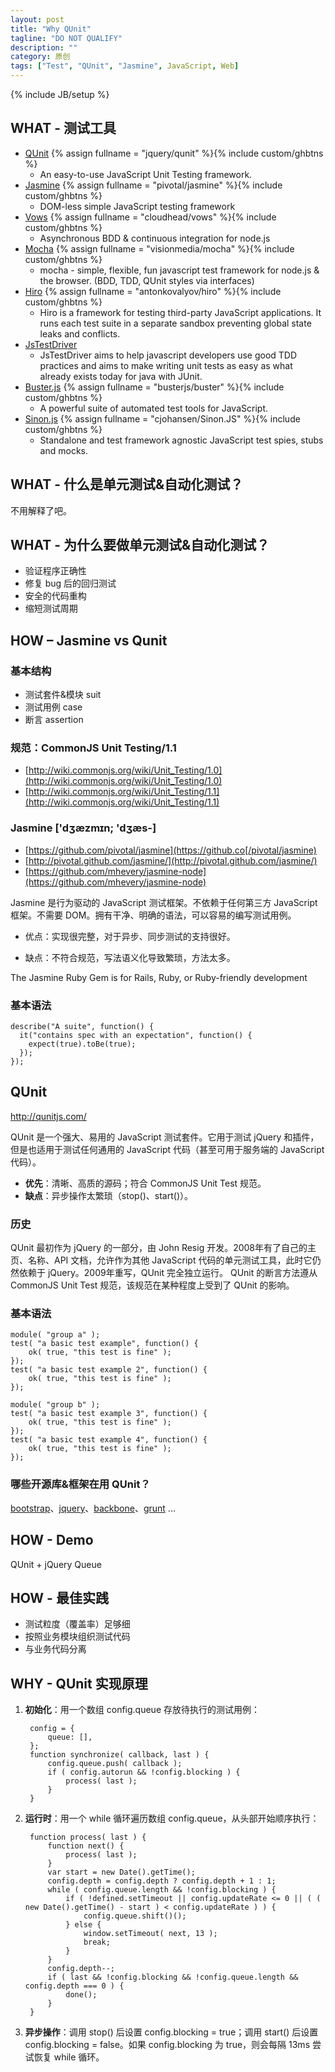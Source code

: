 ```yaml
---
layout: post
title: "Why QUnit"
tagline: "DO NOT QUALIFY"
description: ""
category: 原创
tags: ["Test", "QUnit", "Jasmine", JavaScript, Web]
---
```

{% include JB/setup %}

## WHAT - 测试工具
* [QUnit] {% assign fullname = "jquery/qunit" %}{% include custom/ghbtns %}
  * An easy-to-use JavaScript Unit Testing framework.
* [Jasmine] {% assign fullname = "pivotal/jasmine" %}{% include custom/ghbtns %}
  * DOM-less simple JavaScript testing framework
* [Vows] {% assign fullname = "cloudhead/vows" %}{% include custom/ghbtns %}
  * Asynchronous BDD & continuous integration for node.js
* [Mocha] {% assign fullname = "visionmedia/mocha" %}{% include custom/ghbtns %}
  * mocha - simple, flexible, fun javascript test framework for node.js & the browser. (BDD, TDD, QUnit styles via interfaces)
* [Hiro] {% assign fullname = "antonkovalyov/hiro" %}{% include custom/ghbtns %}
  * Hiro is a framework for testing third-party JavaScript applications. It runs each test suite in a separate sandbox preventing global state leaks and conflicts.
* [JsTestDriver]
  * JsTestDriver aims to help javascript developers use good TDD practices and aims to make writing unit tests as easy as what already exists today for java with JUnit.
* [Buster.js] {% assign fullname = "busterjs/buster" %}{% include custom/ghbtns %}
  * A powerful suite of automated test tools for JavaScript. 
* [Sinon.js] {% assign fullname = "cjohansen/Sinon.JS" %}{% include custom/ghbtns %}
  * Standalone and test framework agnostic JavaScript test spies, stubs and mocks.

[QUnit]: http://github.com/jquery/qunit
[Jasmine]: https://github.com/pivotal/jasmine
[Vows]: https://github.com/cloudhead/vows
[Mocha]: https://github.com/visionmedia/mocha
[Hiro]: http://hirojs.com/
[JsTestDriver]: https://code.google.com/p/js-test-driver/
[Buster.js]: http://busterjs.org/
[Sinon.js]: http://sinonjs.org/


## WHAT - 什么是单元测试&自动化测试？

不用解释了吧。


## WHAT - 为什么要做单元测试&自动化测试？ 

* 验证程序正确性
* 修复 bug 后的回归测试
* 安全的代码重构
* 缩短测试周期


## HOW – Jasmine vs Qunit

### 基本结构

* 测试套件&模块 suit
* 测试用例 case
* 断言 assertion

### 规范：CommonJS Unit Testing/1.1

* [http://wiki.commonjs.org/wiki/Unit_Testing/1.0](http://wiki.commonjs.org/wiki/Unit_Testing/1.0)
* [http://wiki.commonjs.org/wiki/Unit_Testing/1.1](http://wiki.commonjs.org/wiki/Unit_Testing/1.1)

### Jasmine \['dʒæzmɪn; 'dʒæs-\]

* [https://github.com/pivotal/jasmine](https://github.co[/pivotal/jasmine)
* [http://pivotal.github.com/jasmine/](http://pivotal.github.com/jasmine/)
* [https://github.com/mhevery/jasmine-node](https://github.com/mhevery/jasmine-node)

Jasmine 是行为驱动的 JavaScript 测试框架。不依赖于任何第三方 JavaScript 框架。不需要 DOM。拥有干净、明确的语法，可以容易的编写测试用例。

* 优点：实现很完整，对于异步、同步测试的支持很好。

* 缺点：不符合规范，写法语义化导致繁琐，方法太多。

The Jasmine Ruby Gem is for Rails, Ruby, or Ruby-friendly development

### 基本语法

    describe("A suite", function() {
      it("contains spec with an expectation", function() {
        expect(true).toBe(true);
      });
    });


## QUnit

<http://qunitjs.com/>

QUnit 是一个强大、易用的 JavaScript 测试套件。它用于测试 jQuery 和插件，但是也适用于测试任何通用的 JavaScript 代码（甚至可用于服务端的 JavaScript 代码）。

* **优先**：清晰、高质的源码；符合 CommonJS Unit Test 规范。
* **缺点**：异步操作太繁琐（stop()、start()）。

### 历史

QUnit 最初作为 jQuery 的一部分，由 John Resig 开发。2008年有了自己的主页、名称、API 文档，允许作为其他 JavaScript 代码的单元测试工具，此时它仍然依赖于 jQuery。2009年重写，QUnit 完全独立运行。
QUnit 的断言方法遵从 CommonJS Unit Test 规范，该规范在某种程度上受到了 QUnit 的影响。

### 基本语法

    module( "group a" );
    test( "a basic test example", function() {
        ok( true, "this test is fine" );
    });
    test( "a basic test example 2", function() {
        ok( true, "this test is fine" );
    });
     
    module( "group b" );
    test( "a basic test example 3", function() {
        ok( true, "this test is fine" );
    });
    test( "a basic test example 4", function() {
        ok( true, "this test is fine" );
    });

### 哪些开源库&框架在用 QUnit？

[bootstrap](https://github.com/twitter/bootstrap)、[jquery](https://github.com/jquery/jquery)、[backbone](https://github.com/documentcloud/backbone)、[grunt](https://github.com/gruntjs/grunt) ...

## HOW - Demo

QUnit + jQuery Queue

## HOW - 最佳实践

* 测试粒度（覆盖率）足够细
* 按照业务模块组织测试代码
* 与业务代码分离

## WHY - QUnit 实现原理

1. **初始化**：用一个数组 config.queue 存放待执行的测试用例：

        config = {
            queue: [],
        };
        function synchronize( callback, last ) {
            config.queue.push( callback );
            if ( config.autorun && !config.blocking ) {
                process( last );
            }
        }


2. **运行时**：用一个 while 循环遍历数组 config.queue，从头部开始顺序执行：

        function process( last ) {
            function next() {
                process( last );
            }
            var start = new Date().getTime();
            config.depth = config.depth ? config.depth + 1 : 1;
            while ( config.queue.length && !config.blocking ) {
                if ( !defined.setTimeout || config.updateRate <= 0 || ( ( new Date().getTime() - start ) < config.updateRate ) ) {
                    config.queue.shift()();
                } else {
                    window.setTimeout( next, 13 );
                    break;
                }
            }
            config.depth--;
            if ( last && !config.blocking && !config.queue.length && config.depth === 0 ) {
                done();
            }
        }

3. **异步操作**：调用 stop() 后设置 config.blocking = true；调用 start() 后设置 config.blocking = false。如果 config.blocking 为 true，则会每隔 13ms 尝试恢复 while 循环。




